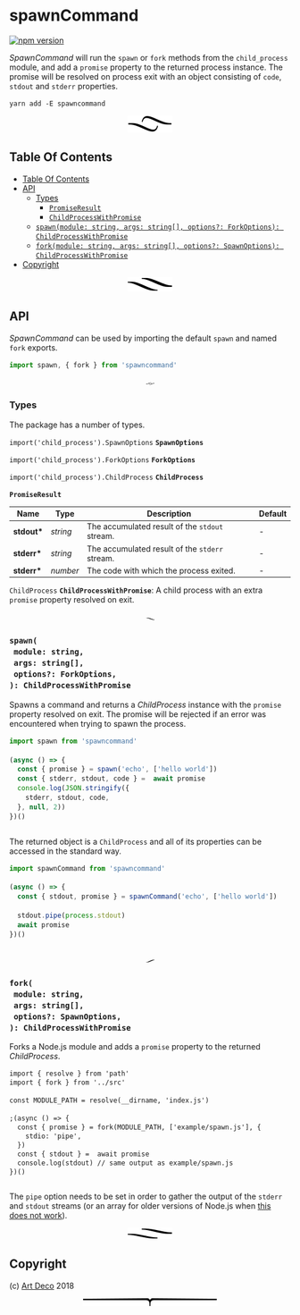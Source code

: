 # spawnCommand

[![npm version](https://badge.fury.io/js/spawncommand.svg)](https://npmjs.org/package/spawncommand)

_SpawnCommand_ will run the `spawn` or `fork` methods from the `child_process` module, and add a `promise` property to the returned process instance. The promise will be resolved on process exit with an object consisting of `code`, `stdout` and `stderr` properties.

```
yarn add -E spawncommand
```

<p align="center"><a href="#table-of-contents"><img src=".documentary/section-breaks/0.svg?sanitize=true"></a></p>

## Table Of Contents

- [Table Of Contents](#table-of-contents)
- [API](#api)
  * [Types](#types)
    * [`PromiseResult`](#promiseresult)
    * [`ChildProcessWithPromise`](#childprocesswithpromise)
  * [`spawn(module: string, args: string[], options?: ForkOptions): ChildProcessWithPromise`](#spawnmodule-stringargs-stringoptions-forkoptions-childprocesswithpromise)
  * [`fork(module: string, args: string[], options?: SpawnOptions): ChildProcessWithPromise`](#forkmodule-stringargs-stringoptions-spawnoptions-childprocesswithpromise)
- [Copyright](#copyright)

<p align="center"><a href="#table-of-contents"><img src=".documentary/section-breaks/1.svg?sanitize=true"></a></p>

## API

_SpawnCommand_ can be used by importing the default `spawn` and named `fork` exports.

```js
import spawn, { fork } from 'spawncommand'
```

<p align="center"><a href="#table-of-contents"><img src=".documentary/section-breaks/2.svg?sanitize=true" width="15"></a></p>

### Types

The package has a number of types.

`import('child_process').SpawnOptions` __<a name="spawnoptions">`SpawnOptions`</a>__

`import('child_process').ForkOptions` __<a name="forkoptions">`ForkOptions`</a>__

`import('child_process').ChildProcess` __<a name="childprocess">`ChildProcess`</a>__

__<a name="promiseresult">`PromiseResult`</a>__

|    Name     |   Type   |                  Description                   | Default |
| ----------- | -------- | ---------------------------------------------- | ------- |
| __stdout*__ | _string_ | The accumulated result of the `stdout` stream. | -       |
| __stderr*__ | _string_ | The accumulated result of the `stderr` stream. | -       |
| __stderr*__ | _number_ | The code with which the process exited.        | -       |

`ChildProcess` __<a name="childprocesswithpromise">`ChildProcessWithPromise`</a>__: A child process with an extra `promise` property resolved on exit.

<p align="center"><a href="#table-of-contents"><img src=".documentary/section-breaks/3.svg?sanitize=true" width="15"></a></p>

### `spawn(`<br/>&nbsp;&nbsp;`module: string,`<br/>&nbsp;&nbsp;`args: string[],`<br/>&nbsp;&nbsp;`options?: ForkOptions,`<br/>`): ChildProcessWithPromise`

Spawns a command and returns a _ChildProcess_ instance with the `promise` property resolved on exit. The promise will be rejected if an error was encountered when trying to spawn the process.

```js
import spawn from 'spawncommand'

(async () => {
  const { promise } = spawn('echo', ['hello world'])
  const { stderr, stdout, code } =  await promise
  console.log(JSON.stringify({
    stderr, stdout, code,
  }, null, 2))
})()
```
```

```

The returned object is a `ChildProcess` and all of its properties can be accessed in the standard way.

```js
import spawnCommand from 'spawncommand'

(async () => {
  const { stdout, promise } = spawnCommand('echo', ['hello world'])

  stdout.pipe(process.stdout)
  await promise
})()
```

```

```

<p align="center"><a href="#table-of-contents"><img src=".documentary/section-breaks/4.svg?sanitize=true" width="15"></a></p>

### `fork(`<br/>&nbsp;&nbsp;`module: string,`<br/>&nbsp;&nbsp;`args: string[],`<br/>&nbsp;&nbsp;`options?: SpawnOptions,`<br/>`): ChildProcessWithPromise`

Forks a Node.js module and adds a `promise` property to the returned _ChildProcess_.

```../src=>spawncommand
import { resolve } from 'path'
import { fork } from '../src'

const MODULE_PATH = resolve(__dirname, 'index.js')

;(async () => {
  const { promise } = fork(MODULE_PATH, ['example/spawn.js'], {
    stdio: 'pipe',
  })
  const { stdout } =  await promise
  console.log(stdout) // same output as example/spawn.js
})()
```
```

```

The `pipe` option needs to be set in order to gather the output of the `stderr` and `stdout` streams (or an array for older versions of Node.js when [this does not work][2]).

<p align="center"><a href="#table-of-contents"><img src=".documentary/section-breaks/5.svg?sanitize=true"></a></p>

## Copyright

(c) [Art Deco][1] 2018

[1]: https://artdeco.bz
[2]: https://github.com/nodejs/node/pull/10866

<p align="center"><a href="#table-of-contents"><img src=".documentary/section-breaks/-1.svg?sanitize=true"></a></p>